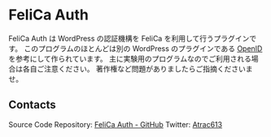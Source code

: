 FeliCa Auth
=============

FeliCa Auth は WordPress の認証機構を FeliCa を利用して行うプラグインです。
このプログラムのほとんどは別の WordPress のプラグインである [OpenID][openid] を参考にして作られています。
主に実験用のプログラムなのでご利用される場合は各自ご注意ください。
著作権など問題がありましたらご指摘くださいませ。

Contacts
-------

Source Code Repository: [FeliCa Auth - GitHub][felicaauth]
Twitter: [Atrac613][twitter]

[twitter]: http://twitter.com/Atrac613
[openid]: http://wordpress.org/extend/plugins/openid
[felicaauth]: https://github.com/Atrac613/felica-auth
